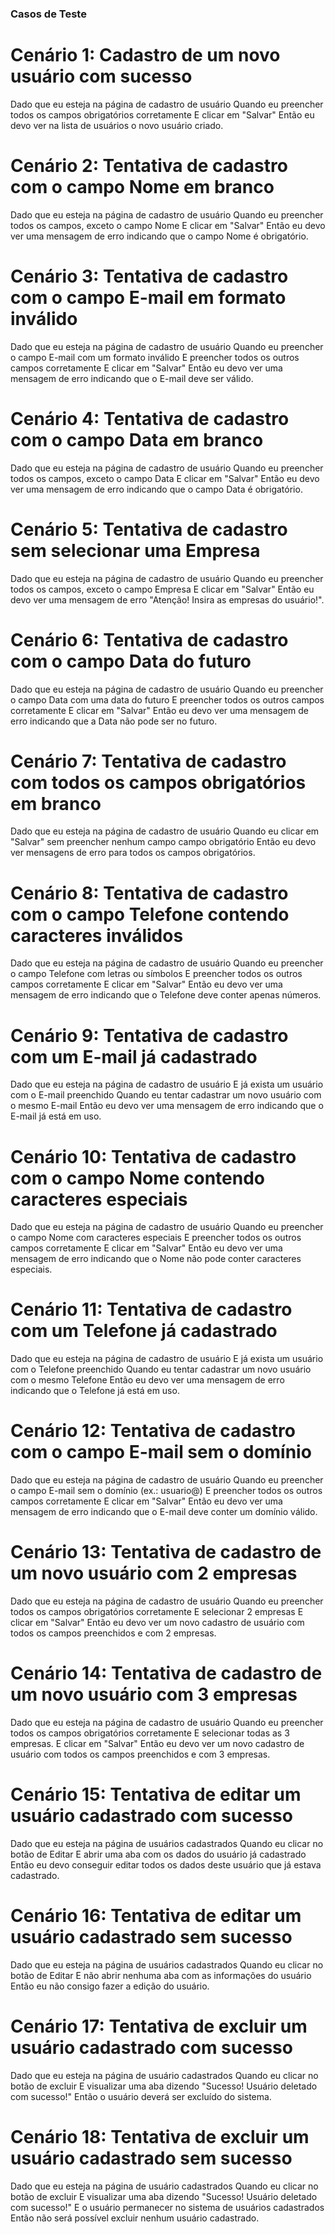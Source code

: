 ### Casos de Teste ###

# Cenário 1: Cadastro de um novo usuário com sucesso
  Dado que eu esteja na página de cadastro de usuário
  Quando eu preencher todos os campos obrigatórios corretamente
  E clicar em "Salvar"
  Então eu devo ver na lista de usuários o novo usuário criado.

# Cenário 2: Tentativa de cadastro com o campo Nome em branco
  Dado que eu esteja na página de cadastro de usuário
  Quando eu preencher todos os campos, exceto o campo Nome
  E clicar em "Salvar"
  Então eu devo ver uma mensagem de erro indicando que o campo Nome é obrigatório.

# Cenário 3: Tentativa de cadastro com o campo E-mail em formato inválido
  Dado que eu esteja na página de cadastro de usuário
  Quando eu preencher o campo E-mail com um formato inválido
  E preencher todos os outros campos corretamente
  E clicar em "Salvar"
  Então eu devo ver uma mensagem de erro indicando que o E-mail deve ser válido.

# Cenário 4: Tentativa de cadastro com o campo Data em branco
  Dado que eu esteja na página de cadastro de usuário
  Quando eu preencher todos os campos, exceto o campo Data
  E clicar em "Salvar"
  Então eu devo ver uma mensagem de erro indicando que o campo Data é obrigatório.

# Cenário 5: Tentativa de cadastro sem selecionar uma Empresa
  Dado que eu esteja na página de cadastro de usuário
  Quando eu preencher todos os campos, exceto o campo Empresa
  E clicar em "Salvar"
  Então eu devo ver uma mensagem de erro "Atenção! Insira as empresas do usuário!".

# Cenário 6: Tentativa de cadastro com o campo Data do futuro
  Dado que eu esteja na página de cadastro de usuário
  Quando eu preencher o campo Data com uma data do futuro
  E preencher todos os outros campos corretamente
  E clicar em "Salvar"
  Então eu devo ver uma mensagem de erro indicando que a Data não pode ser no futuro.

# Cenário 7: Tentativa de cadastro com todos os campos obrigatórios em branco
  Dado que eu esteja na página de cadastro de usuário
  Quando eu clicar em "Salvar" sem preencher nenhum campo campo obrigatório
  Então eu devo ver mensagens de erro para todos os campos obrigatórios.

# Cenário 8: Tentativa de cadastro com o campo Telefone contendo caracteres inválidos
  Dado que eu esteja na página de cadastro de usuário
  Quando eu preencher o campo Telefone com letras ou símbolos
  E preencher todos os outros campos corretamente
  E clicar em "Salvar"
  Então eu devo ver uma mensagem de erro indicando que o Telefone deve conter apenas números.

# Cenário 9: Tentativa de cadastro com um E-mail já cadastrado
  Dado que eu esteja na página de cadastro de usuário
  E já exista um usuário com o E-mail preenchido
  Quando eu tentar cadastrar um novo usuário com o mesmo E-mail
  Então eu devo ver uma mensagem de erro indicando que o E-mail já está em uso.

# Cenário 10: Tentativa de cadastro com o campo Nome contendo caracteres especiais
  Dado que eu esteja na página de cadastro de usuário
  Quando eu preencher o campo Nome com caracteres especiais
  E preencher todos os outros campos corretamente
  E clicar em "Salvar"
  Então eu devo ver uma mensagem de erro indicando que o Nome não pode conter caracteres especiais.

# Cenário 11: Tentativa de cadastro com um Telefone já cadastrado
  Dado que eu esteja na página de cadastro de usuário
  E já exista um usuário com o Telefone preenchido
  Quando eu tentar cadastrar um novo usuário com o mesmo Telefone
  Então eu devo ver uma mensagem de erro indicando que o Telefone já está em uso.

# Cenário 12: Tentativa de cadastro com o campo E-mail sem o domínio
  Dado que eu esteja na página de cadastro de usuário
  Quando eu preencher o campo E-mail sem o domínio (ex.: usuario@)
  E preencher todos os outros campos corretamente
  E clicar em "Salvar"
  Então eu devo ver uma mensagem de erro indicando que o E-mail deve conter um domínio válido.

# Cenário 13: Tentativa de cadastro de um novo usuário com 2 empresas
  Dado que eu esteja na página de cadastro de usuário
  Quando eu preencher todos os campos obrigatórios corretamente
  E selecionar 2 empresas
  E clicar em "Salvar"
  Então eu devo ver um novo cadastro de usuário com todos os campos preenchidos e com 2 empresas.

# Cenário 14: Tentativa de cadastro de um novo usuário com 3 empresas
  Dado que eu esteja na página de cadastro de usuário
  Quando eu preencher todos os campos obrigatórios corretamente
  E selecionar todas as 3 empresas.
  E clicar em "Salvar"
  Então eu devo ver um novo cadastro de usuário com todos os campos preenchidos e com 3 empresas.

# Cenário 15: Tentativa de editar um usuário cadastrado com sucesso
  Dado que eu esteja na página de usuários cadastrados
  Quando eu clicar no botão de Editar
  E abrir uma aba com os dados do usuário já cadastrado
  Então eu devo conseguir editar todos os dados deste usuário que já estava cadastrado.

# Cenário 16: Tentativa de editar um usuário cadastrado sem sucesso
  Dado que eu esteja na página de usuários cadastrados
  Quando eu clicar no botão de Editar
  E não abrir nenhuma aba com as informações do usuário
  Então eu não consigo fazer a edição do usuário.

# Cenário 17: Tentativa de excluir um usuário cadastrado com sucesso
  Dado que eu esteja na página de usuário cadastrados
  Quando eu clicar no botão de excluir
  E visualizar uma aba dizendo "Sucesso! Usuário deletado com sucesso!"
  Então o usuário deverá ser excluído do sistema.

# Cenário 18: Tentativa de excluir um usuário cadastrado sem sucesso
  Dado que eu esteja na página de usuário cadastrados
  Quando eu clicar no botão de excluir
  E visualizar uma aba dizendo "Sucesso! Usuário deletado com sucesso!"
  E o usuário permanecer no sistema de usuários cadastrados
  Então não será possível excluir nenhum usuário cadastrado.